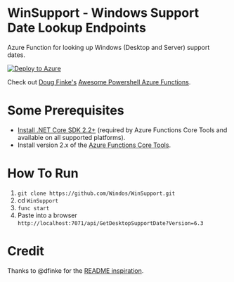 # WinSupport - Windows Support Date Lookup Endpoints

Azure Function for looking up Windows (Desktop and Server) support dates.

[![Deploy to Azure](https://azuredeploy.net/deploybutton.svg)](https://azuredeploy.net/?repository=https://github.com/Windos/WinSupport/tree/master)

Check out [Doug Finke's](https://github.com/dfinke) [Awesome Powershell Azure Functions](https://github.com/dfinke/awesome-powershell-azure-functions).

# Some Prerequisites

- [Install .NET Core SDK 2.2+](https://dotnet.microsoft.com/download) (required by Azure Functions Core Tools and available on all supported platforms).
- Install version 2.x of the [Azure Functions Core Tools](https://docs.microsoft.com/en-us/azure/azure-functions/functions-run-local#v2).

# How To Run

1. `git clone https://github.com/Windos/WinSupport.git`
1. cd `WinSupport`
1. `func start`
1. Paste into a browser `http://localhost:7071/api/GetDesktopSupportDate?Version=6.3`

# Credit

Thanks to @dfinke for the [README inspiration](https://github.com/dfinke/powershell-azure-function-helloworld).
